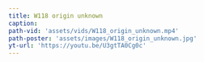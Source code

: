 ```yaml
---
title: W118 origin unknown
caption:
path-vid: 'assets/vids/W118_origin_unknown.mp4'
path-poster: 'assets/images/W118_origin_unknown.jpg'
yt-url: 'https://youtu.be/U3gtTA0Cg0c'
---
```

